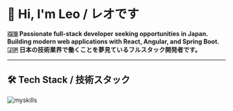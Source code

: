 # 👋 Hi, I'm Leo / レオです

**🇬🇧 Passionate full-stack developer seeking opportunities in Japan. Building modern web applications with React, Angular, and Spring Boot.**  
**🇯🇵 日本の技術業界で働くことを夢見ているフルスタック開発者です。**

---

## 🛠 Tech Stack / 技術スタック
![myskills](https://skillicons.dev/icons?i=react,angular,nextjs,java,spring,githubactions,bitbucket,azure,postgres,py,pytorch,solidity&theme=light)
